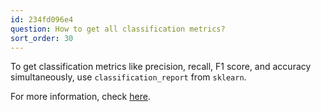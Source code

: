 ```yaml
---
id: 234fd096e4
question: How to get all classification metrics?
sort_order: 30
---
```


To get classification metrics like precision, recall, F1 score, and accuracy simultaneously, use `classification_report` from `sklearn`.

For more information, check [here](https://scikit-learn.org/stable/modules/generated/sklearn.metrics.classification_report.html).